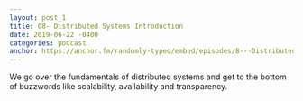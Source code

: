 ```yaml
---
layout: post_1
title: 08- Distributed Systems Introduction
date: 2019-06-22 -0400
categories: podcast
anchor: https://anchor.fm/randomly-typed/embed/episodes/8---Distributed-Systems-Introduction-e4dntb/a-ahhft4
---
```

We go over the fundamentals of distributed systems and get to the bottom of buzzwords like scalability, availability and transparency.
